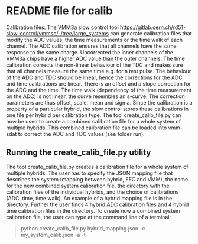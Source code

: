 # README file for calib

Calibration files: 
The VMM3a slow control tool https://gitlab.cern.ch/rd51-slow-control/vmmsc/-/tree/large_systems can generate calibration files that modify the ADC values, the time measurements or the time walk of each channel. The ADC calibration ensures that all channels have the same response to the same charge. Uncorrected the inner channels of the VMM3a chips have a higher ADC value than the outer channels. The time calibration corrects the non-linear behaviour of the TDC and makes sure that all channels measure the same time e.g. for a test pulse. The behaviour of the ADC and TDC should be linear, hence the corrections for the ADC and time calibrations are linear. There is an offset and a slope correction for the ADC and the time. The time walk (dependency of the time measurement on the ADC) is not linear, the curve resembles an s-curve. The correction parameters are thus offset, scale, mean and sigma. Since the calibration is a property of a particular hybrid, the slow control stores these calibrations in one file per hybrid per calibration type. The tool create_calib_file.py can now be used to create a combined calibration file for a whole system of multiple hybrids. This combined calibration file can be loaded into vmm-sdat to correct the ADC and TDC values (see folder run). 

## Running the create_calib_file.py utility
The tool create_calib_file.py creates a calibration file for a whole system of multiple hybrids. The user has to specify the JSON mapping file that describes the system (mapping between hybrid, FEC and VMM), the name for the new combined system calibration file, the directory with the calibration files of the individual hybrids, and the  choice of calibrations (ADC, time, time walk). An example of a hybrid mapping file is in the directory. Further the user finds 4 hybrid ADC calibration files and 4 hybrid time calibration files in the directory. To create now a combined system calibration file, the user can type at the command line of a terminal:

> python create_calib_file.py hybrid_mapping.json  -c my_system_calib.json -a -t
